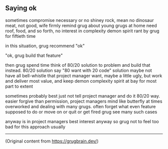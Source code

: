 ## Saying ok

sometimes compromise necessary or no shiney rock, mean no dinosaur meat, not good, wife firmly
remind grug about young grugs at home need roof, food, and so forth, no interest in complexity demon
spirit rant by grug for fiftieth time

in this situation, grug recommend "ok"

"ok, grug build that feature"

then grug spend time think of 80/20 solution to problem and build that instead. 80/20 solution say
"80 want with 20 code" solution maybe not have all bell-whistle that project manager want, maybe a
little ugly, but work and deliver most value, and keep demon complexity spirit at bay for most part
to extent

sometimes probably best just not tell project manager and do it 80/20 way. easier forgive than
permission, project managers mind like butterfly at times overworked and dealing with many grugs.
often forget what even feature supposed to do or move on or quit or get fired grug see many such
cases

anyway is in project managers best interest anyway so grug not to feel too bad for this approach
usually

---

(Original content from https://grugbrain.dev/)

